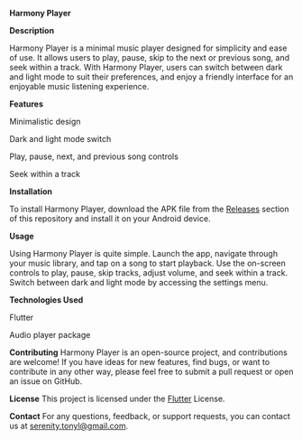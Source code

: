 **Harmony Player**


**Description**

Harmony Player is a minimal music player designed for simplicity and ease of use. It allows users to play, pause, skip to the next or previous song, and seek within a track. With Harmony Player, users can switch between dark and light mode to suit their preferences, and enjoy a friendly interface for an enjoyable music listening experience.

**Features**

Minimalistic design

Dark and light mode switch

Play, pause, next, and previous song controls

Seek within a track

**Installation**

To install Harmony Player, download the APK file from the [Releases](https://github.com/your_username/harmony-player/releases) section of this repository and install it on your Android device.

**Usage**

Using Harmony Player is quite simple. Launch the app, navigate through your music library, and tap on a song to start playback. Use the on-screen controls to play, pause, skip tracks, adjust volume, and seek within a track. Switch between dark and light mode by accessing the settings menu.

**Technologies Used**

Flutter

Audio player package

**Contributing**
Harmony Player is an open-source project, and contributions are welcome! If you have ideas for new features, find bugs, or want to contribute in any other way, please feel free to submit a pull request or open an issue on GitHub.

**License**
This project is licensed under the [Flutter](https://docs.flutter.dev/get-started/codelab) License.

**Contact**
For any questions, feedback, or support requests, you can contact us at serenity.tonyl@gmail.com.
